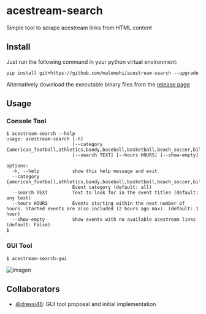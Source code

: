 # acestream-search
Simple tool to scrape acestream links from HTML content

## Install

Just run the following command in your python virtual environment:
```
pip install git+https://github.com/malomehi/acestream-search --upgrade
```

Alternatively download the executable binary files from the [release page](https://github.com/malomehi/acestream-search/releases)

## Usage

### Console Tool

```console
$ acestream-search --help
usage: acestream-search [-h]
                        [--category {american_football,athletics,bandy,baseball,basketball,beach_soccer,billiard,combat_sport,cricket,cycling,darts,field_hockey,floorball,football,futsal,golf,handball,ice_hockey,mma,netball,padel_tennis,racing,rugby_league,rugby_sevens,rugby_union,table_tennis,tennis,volleyball,winter_sport}]
                        [--search TEXT] [--hours HOURS] [--show-empty]

options:
  -h, --help            show this help message and exit
  --category {american_football,athletics,bandy,baseball,basketball,beach_soccer,billiard,combat_sport,cricket,cycling,darts,field_hockey,floorball,football,futsal,golf,handball,ice_hockey,mma,netball,padel_tennis,racing,rugby_league,rugby_sevens,rugby_union,table_tennis,tennis,volleyball,winter_sport}
                        Event category (default: all)
  --search TEXT         Text to look for in the event titles (default: any text)
  --hours HOURS         Events starting within the next number of hours. Started events are also included (2 hours ago max). (default: 1 hour)
  --show-empty          Show events with no available acestream links (default: False)
$
```

### GUI Tool

```console
$ acestream-search-gui
```

![imagen](https://github.com/malomehi/acestream-search/assets/1456960/a66aa7f2-e8ea-403d-860c-b9aef98a5539)

## Collaborators

- [@dressi46](https://github.com/dressi46): GUI tool proposal and initial implementation

